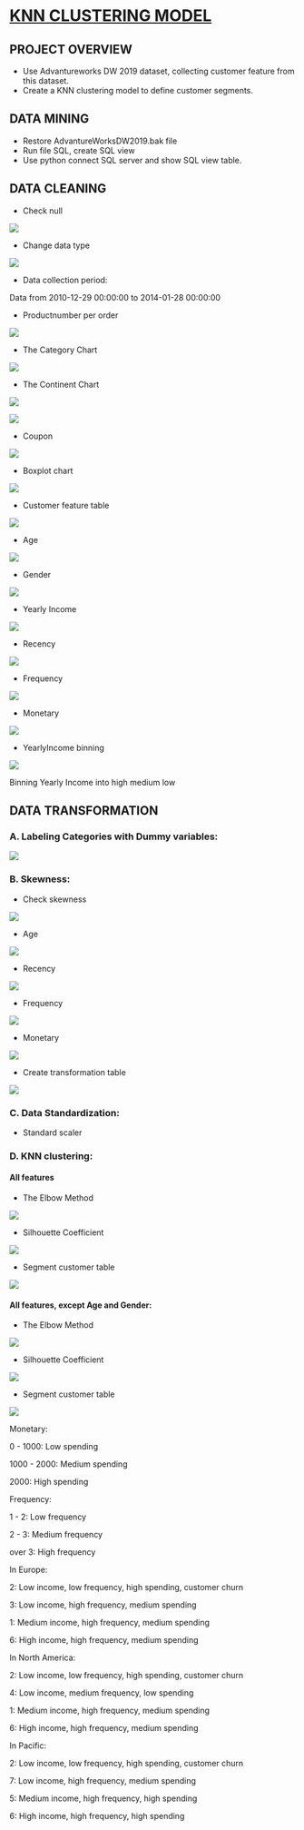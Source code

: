 # [KNN CLUSTERING MODEL](https://github.com/PhamMinhThuan/KNN_clustering)

## PROJECT OVERVIEW

* Use Advantureworks DW 2019 dataset, collecting customer feature from this dataset.
* Create a KNN clustering model to define customer segments.


## DATA MINING

* Restore AdvantureWorksDW2019.bak file
* Run file SQL, create SQL view
* Use python connect SQL server and show SQL view table.

## DATA CLEANING

* Check null

![](https://github.com/PhamMinhThuan/KNN_clustering/blob/main/picture/1.PNG)

* Change data type
 
![](https://github.com/PhamMinhThuan/KNN_clustering/blob/main/picture/2.PNG)

* Data collection period:

Data from 2010-12-29 00:00:00 to 2014-01-28 00:00:00

* Productnumber per order

![](https://github.com/PhamMinhThuan/KNN_clustering/blob/main/picture/3.PNG)

* The Category Chart

![](https://github.com/PhamMinhThuan/KNN_clustering/blob/main/picture/4.PNG)

* The Continent Chart

![](https://github.com/PhamMinhThuan/KNN_clustering/blob/main/picture/5.PNG)

![](https://github.com/PhamMinhThuan/KNN_clustering/blob/main/picture/6.PNG)
 
* Coupon

![](https://github.com/PhamMinhThuan/KNN_clustering/blob/main/picture/7.PNG)

* Boxplot chart

![](https://github.com/PhamMinhThuan/KNN_clustering/blob/main/picture/7a.PNG)

* Customer feature table
 
![](https://github.com/PhamMinhThuan/KNN_clustering/blob/main/picture/7b.PNG)

* Age

![](https://github.com/PhamMinhThuan/KNN_clustering/blob/main/picture/8.PNG)

* Gender

![](https://github.com/PhamMinhThuan/KNN_clustering/blob/main/picture/9.PNG)

* Yearly Income

![](https://github.com/PhamMinhThuan/KNN_clustering/blob/main/picture/10.PNG)

* Recency

![](https://github.com/PhamMinhThuan/KNN_clustering/blob/main/picture/10a.PNG)

* Frequency

![](https://github.com/PhamMinhThuan/KNN_clustering/blob/main/picture/10b.PNG)

* Monetary

![](https://github.com/PhamMinhThuan/KNN_clustering/blob/main/picture/10c.PNG)

* YearlyIncome binning

![](https://github.com/PhamMinhThuan/KNN_clustering/blob/main/picture/11.PNG)

Binning Yearly Income into high medium low

## DATA TRANSFORMATION
### A. Labeling Categories with Dummy variables:

![](https://github.com/PhamMinhThuan/KNN_clustering/blob/main/picture/11b.PNG)

### B. Skewness:

* Check skewness

![](https://github.com/PhamMinhThuan/KNN_clustering/blob/main/picture/12.PNG)

* Age

![](https://github.com/PhamMinhThuan/KNN_clustering/blob/main/picture/13.PNG)

* Recency

![](https://github.com/PhamMinhThuan/KNN_clustering/blob/main/picture/14.PNG)

* Frequency

![](https://github.com/PhamMinhThuan/KNN_clustering/blob/main/picture/15.PNG)

* Monetary

![](https://github.com/PhamMinhThuan/KNN_clustering/blob/main/picture/16.PNG)

* Create transformation table

![](https://github.com/PhamMinhThuan/KNN_clustering/blob/main/picture/16a.PNG)

### C. Data Standardization:
* Standard scaler

### D. KNN clustering:
#### All features
* The Elbow Method

![](https://github.com/PhamMinhThuan/KNN_clustering/blob/main/picture/17.PNG)

* Silhouette Coefficient

![](https://github.com/PhamMinhThuan/KNN_clustering/blob/main/picture/18.PNG)

* Segment customer table

![](https://github.com/PhamMinhThuan/KNN_clustering/blob/main/picture/19.PNG)

#### All features, except Age and Gender:
* The Elbow Method

![](https://github.com/PhamMinhThuan/KNN_clustering/blob/main/picture/20.PNG)

* Silhouette Coefficient

![](https://github.com/PhamMinhThuan/KNN_clustering/blob/main/picture/21.PNG)

* Segment customer table

![](https://github.com/PhamMinhThuan/KNN_clustering/blob/main/picture/22.PNG)

Monetary: 

0 - 1000: Low spending

1000 - 2000: Medium spending

2000: High spending

Frequency: 

1 - 2: Low frequency

2 - 3: Medium frequency

over 3: High frequency

In Europe: 

2: Low income, low frequency,  high spending, customer churn

3: Low income, high frequency, medium spending

1: Medium income, high frequency,  medium spending

6: High income, high frequency,  medium spending

In North America:

2: Low income, low frequency,  high spending, customer churn

4: Low income, medium frequency, low spending

1: Medium income, high frequency,  medium spending

6: High income, high frequency,  medium spending

In Pacific:

2: Low income, low frequency, high spending, customer churn

7: Low income, high frequency,  medium spending

5: Medium income, high frequency, high spending

6: High income, high frequency,  high spending

